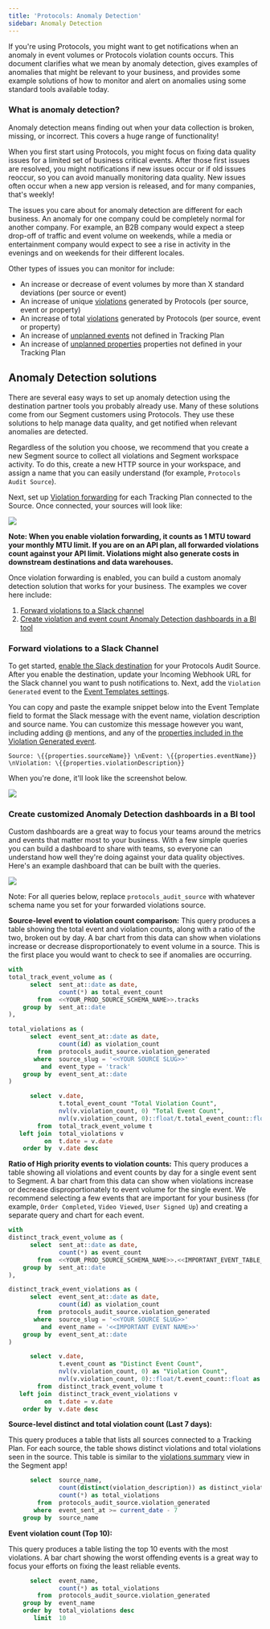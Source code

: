 ```yaml
---
title: 'Protocols: Anomaly Detection'
sidebar: Anomaly Detection
---
```


If you're using Protocols, you might want to get notifications when an anomaly in event volumes or Protocols violation counts occurs. This document clarifies what we mean by anomaly detection, gives examples of anomalies that might be relevant to your business, and provides some example solutions of how to monitor and alert on anomalies using some standard tools available today.

### What is anomaly detection?

Anomaly detection means finding out when your data collection is broken, missing, or incorrect. This covers a huge range of functionality!

When you first start using Protocols, you might focus on fixing data quality issues for a limited set of business critical events. After those first issues are resolved, you might notifications if new issues occur or if old issues reoccur, so you can avoid manually monitoring data quality. New issues often occur when a new app version is released, and for many companies, that's weekly!

The issues you care about for anomaly detection are different for each business. An anomaly for one company could be completely normal for another company. For example, an B2B company would expect a steep drop-off of traffic and event volume on weekends, while a media or entertainment company would expect to see a rise in activity in the evenings and on weekends for their different locales.

Other types of issues you can monitor for include:
- An increase or decrease of event volumes by more than X standard deviations (per source or event)
- An increase of unique [violations](/docs/protocols/tracking-plan/#tracking-plan-event-violations) generated by Protocols (per source, event or property)
- An increase of total [violations](/docs/protocols/tracking-plan/#tracking-plan-event-violations) generated by Protocols (per source, event or property)
- An increase of [unplanned events](/docs/protocols/tracking-plan/#track-calls-unplanned-events) not defined in Tracking Plan
- An increase of [unplanned properties](/docs/protocols/tracking-plan/#track-calls-unplanned-properties) properties not defined in your Tracking Plan

## Anomaly Detection solutions

There are several easy ways to set up anomaly detection using the destination partner tools you probably already use. Many of these solutions come from our Segment customers using Protocols. They use these solutions to help manage data quality, and get notified when relevant anomalies are detected.

Regardless of the solution you choose, we recommend that you create a new Segment source to collect all violations and Segment workspace activity. To do this, create a new HTTP source in your workspace, and assign a name that you can easily understand (for example, `Protocols Audit Source`).

Next, set up [Violation forwarding](/docs/protocols/tracking-plan/#violation-forwarding) for each Tracking Plan connected to the Source. Once connected, your sources will look like:

![](./../images/protocols_meta_source_setup.png)

**Note: When you enable violation forwarding, it counts as 1 MTU toward your monthly MTU limit. If you are on an API plan, all forwarded violations count against your API limit. Violations might also generate costs in downstream destinations and data warehouses.**

Once violation forwarding is enabled, you can build a custom anomaly detection solution that works for your business. The examples we cover here include:

1. [Forward violations to a Slack channel](/docs/protocols/anomaly_detection/#forward-violations-to-a-slack-channel)
2. [Create violation and event count Anomaly Detection dashboards in a BI tool](/docs/protocols/anomaly_detection/#create-customized-anomaly-detection-dashboards-in-a-bi-tool)

### Forward violations to a Slack Channel
To get started, [enable the Slack destination](/docs/destinations/slack/#getting-started) for your Protocols Audit Source. After you enable the destination, update your Incoming Webhook URL for the Slack channel you want to push notifications to. Next, add the `Violation Generated` event to the [Event Templates settings](/docs/destinations/slack/#event-templates).

You can copy and paste the example snippet below into the Event Template field to format the Slack message with the event name, violation description and source name. You can customize this message however you want, including adding @ mentions, and any of the [properties included in the Violation Generated event](/docs/protocols/tracking-plan/#violation-forwarding).

```
Source: \{{properties.sourceName}} \nEvent: \{{properties.eventName}} \nViolation: \{{properties.violationDescription}}
```
When you're done, it'll look like the screenshot below.

![](./../images/slack_violation_generated_setup.png)


### Create customized Anomaly Detection dashboards in a BI tool
Custom dashboards are a great way to focus your teams around the metrics and events that matter most to your business. With a few simple queries you can build a dashboard to share with teams, so everyone can understand how well they're doing against your data quality objectives. Here's an example dashboard that can be built with the queries.

![](./../images/anomaly_detection_dashboard.png)

Note: For all queries below, replace `protocols_audit_source` with whatever schema name you set for your forwarded violations source.

**Source-level event to violation count comparison:**
This query produces a table showing the total event and violation counts, along with a ratio of the two, broken out by day. A bar chart from this data can show when violations increase or decrease disproportionately to event volume in a source. This is the first place you would want to check to see if anomalies are occurring.

```sql
with
total_track_event_volume as (
      select  sent_at::date as date,
              count(*) as total_event_count
        from  <<YOUR_PROD_SOURCE_SCHEMA_NAME>>.tracks
    group by  sent_at::date
),

total_violations as (
      select  event_sent_at::date as date,
              count(id) as violation_count
        from  protocols_audit_source.violation_generated
       where  source_slug = '<<YOUR SOURCE SLUG>>'
         and  event_type = 'track'
    group by  event_sent_at::date
)

      select  v.date,
              t.total_event_count "Total Violation Count",
              nvl(v.violation_count, 0) "Total Event Count",
              nvl(v.violation_count, 0)::float/t.total_event_count::float as "Violations Per Event"
        from  total_track_event_volume t
   left join  total_violations v
          on  t.date = v.date
    order by  v.date desc
```

**Ratio of High priority events to violation counts:**
This query produces a table showing all violations and event counts by day for a single event sent to Segment. A bar chart from this data can show when violations increase or decrease disproportionately to event volume for the single event. We recommend selecting a few events that are important for your business (for example, `Order Completed`, `Video Viewed`, `User Signed Up`) and creating a separate query and chart for each event.

```sql
with
distinct_track_event_volume as (
      select  sent_at::date as date,
              count(*) as event_count
        from  <<YOUR_PROD_SOURCE_SCHEMA_NAME>>.<<IMPORTANT_EVENT_TABLE_NAME>>
    group by  sent_at::date
),

distinct_track_event_violations as (
      select  event_sent_at::date as date,
              count(id) as violation_count
        from  protocols_audit_source.violation_generated
       where  source_slug = '<<YOUR SOURCE SLUG>>'
         and  event_name = '<<IMPORTANT EVENT NAME>>'
    group by  event_sent_at::date
)

      select  v.date,
              t.event_count as "Distinct Event Count",
              nvl(v.violation_count, 0) as "Violation Count",
              nvl(v.violation_count, 0)::float/t.event_count::float as "Violations Per Distinct Event"
        from  distinct_track_event_volume t
   left join  distinct_track_event_violations v
          on  t.date = v.date
    order by  v.date desc
```

**Source-level distinct and total violation count (Last 7 days):**

This query produces a table that lists all sources connected to a Tracking Plan. For each source, the table shows distinct violations and total violations seen in the source. This table is similar to the [violations summary](/docs/protocols/tracking-plan/#tracking-plan-event-violations) view in the Segment app!

```sql
      select  source_name,
              count(distinct(violation_description)) as distinct_violations,
              count(*) as total_violations
        from  protocols_audit_source.violation_generated
       where  event_sent_at >= current_date - 7
    group by  source_name
```

**Event violation count (Top 10):**

This query produces a table listing the top 10 events with the most violations. A bar chart showing the worst offending events is a great way to focus your efforts on fixing the least reliable events.

```sql
      select  event_name,
              count(*) as total_violations
        from  protocols_audit_source.violation_generated
    group by  event_name
    order by  total_violations desc
       limit  10
```
